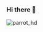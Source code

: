 ### Hi there 👋

![parrot_hd](https://user-images.githubusercontent.com/96802939/183565670-90116c0f-bf5e-4d00-bb4c-aa214f3dfc90.gif)


<!--

**arunlald/arunlald** is a ✨ _special_ ✨ repository because its `README.md` (this file) appears on your GitHub profile.

Here are some ideas to get you started:

- 🔭 I’m currently working on ...
- 🌱 I’m currently learning ...
- 👯 I’m looking to collaborate on ...
- 🤔 I’m looking for help with ...
- 💬 Ask me about ...
- 📫 How to reach me: ...
- 😄 Pronouns: ...
- ⚡ Fun fact: ...
-->
